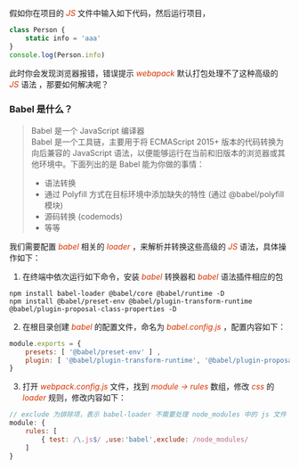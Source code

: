 假如你在项目的 *<font color="#d63200">JS</font>* 文件中输入如下代码，然后运行项目，

```js
class Person {
    static info = 'aaa'
}
console.log(Person.info)
```

此时你会发现浏览器报错，错误提示 *<font color="#d63200">webapack</font>* 默认打包处理不了这种高级的 *<font color="#d63200">JS</font>* 语法 ，那要如何解决呢？

### Babel 是什么？

> Babel 是一个 JavaScript 编译器  
> Babel 是一个工具链，主要用于将 ECMAScript 2015+ 版本的代码转换为向后兼容的 JavaScript 语法，以便能够运行在当前和旧版本的浏览器或其他环境中。下面列出的是 Babel 能为你做的事情：  
> + 语法转换
> + 通过 Polyfill 方式在目标环境中添加缺失的特性 (通过 @babel/polyfill 模块)
> + 源码转换 (codemods)
> + 等等


我们需要配置 *<font color="#d63200">babel</font>* 相关的 *<font color="#d63200">loader</font>* ，来解析并转换这些高级的 *<font color="#d63200">JS</font>* 语法，具体操作如下：

1. 在终端中依次运行如下命令，安装 *<font color="#d63200">babel</font>* 转换器和 *<font color="#d63200">babel</font>* 语法插件相应的包

```Shell
npm install babel-loader @babel/core @babel/runtime -D
npm install @babel/preset-env @babel/plugin-transform-runtime @babel/plugin-proposal-class-properties -D
```

2. 在根目录创建 *<font color="#d63200">babel</font>* 的配置文件，命名为 *<font color="#d63200">babel.config.js</font>* ，配置内容如下：

```js
module.exports = {
    presets: [ '@babel/preset-env' ] ,
    plugin: [ '@babel/plugin-transform-runtime', '@babel/plugin-proposal-class-properties' ]
}
```

3. 打开 *<font color="#d63200">webpack.config.js</font>* 文件，找到 *<font color="#d63200">module -> rules</font>* 数组，修改 *<font color="#d63200">css</font>* 的 *<font color="#d63200">loader</font>* 规则，修改内容如下：

```js
// exclude 为排除项，表示 babel-loader 不需要处理 node_modules 中的 js 文件
module: {
    rules: [
        { test: /\.js$/ ,use:'babel',exclude: /node_modules/
    ]
}
```

